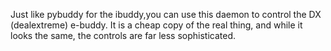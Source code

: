 Just like pybuddy for the ibuddy,you can use this daemon to control the DX (dealextreme) e-buddy. It is a cheap copy of the real thing, and while it looks the same, the controls are far less sophisticated.